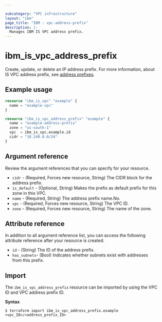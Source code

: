 ```yaml
---

subcategory: "VPC infrastructure"
layout: "ibm"
page_title: "IBM : vpc-address-prefix"
description: |-
  Manages IBM IS VPC address prefix.
---
```


# ibm_is_vpc_address_prefix
Create, update, or delete an IP address prefix. For more information, about IS VPC address prefix, see [address prefixes](https://cloud.ibm.com/docs/vpc?topic=vpc-vpc-behind-the-curtain#address-prefixes).

## Example usage

```terraform
resource "ibm_is_vpc" "example" {
  name = "example-vpc"
}

resource "ibm_is_vpc_address_prefix" "example" {
  name = "example-address-prefix"
  zone = "us-south-1"
  vpc  = ibm_is_vpc.example.id
  cidr = "10.240.0.0/24"
}

```


## Argument reference
Review the argument references that you can specify for your resource. 

- `cidr` - (Required, Forces new resource, String) The CIDR block for the address prefix.
- `is_default` - (Optional, String) Makes the prefix as default prefix for this zone in this VPC.
- `name` - (Required, String) The address prefix name.No.
- `vpc` - (Required, Forces new resource, String) The VPC ID.
- `zone` - (Required, Forces new resource, String) The name of the zone.


## Attribute reference
In addition to all argument reference list, you can access the following attribute reference after your resource is created.

- `id` - (String) The ID of the address prefix.
- `has_subnets`- (Bool) Indicates whether subnets exist with addresses from this prefix.

## Import
The `ibm_is_vpc_address_prefix` resource can be imported by using the VPC ID and VPC address prefix ID.

**Syntax**

```
$ terraform import ibm_is_vpc_address_prefix.example <vpc_ID>/<address_prefix_ID>
```
